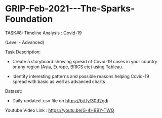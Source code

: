 # GRIP-Feb-2021---The-Sparks-Foundation

TASK#8:  Timeline Analysis : Covid-19

(Level - Advanced)

Task Description:

- Create a storyboard showing spread of Covid-19 cases in your country or
any region (Asia, Europe, BRICS etc) using Tableau.

- Identify interesting patterns and possible reasons helping Covid-19 spread
with basic as well as advanced charts

Dataset: 

- Daily updated .csv file on https://bit.ly/30d2gdi

Youtube Video Link : https://youtu.be/G-4HBBY-TWQ
